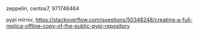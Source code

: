 zeppelin, centos7, 971748464

pypi mirror, https://stackoverflow.com/questions/50348248/creating-a-full-replica-offline-copy-of-the-public-pypi-repository

